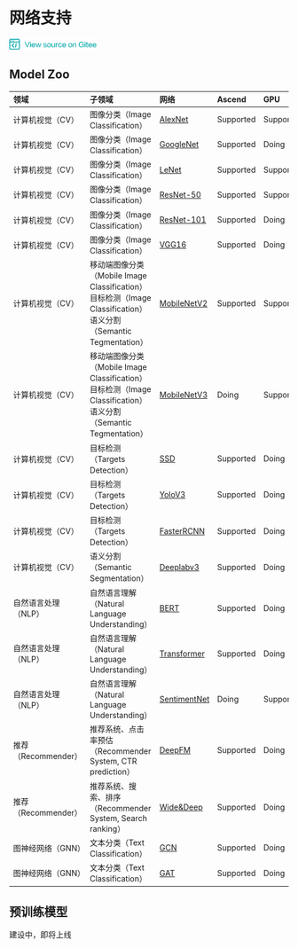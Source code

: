 # 网络支持

<a href="https://gitee.com/mindspore/docs/tree/master/docs/source_zh_cn/network_list.md" target="_blank"><img src="./_static/logo_source.png"></a>

## Model Zoo

|  领域 | 子领域    | 网络                                   | Ascend | GPU | CPU 
|:------   |:------| :-----------                               |:------   |:------  |:-----
|计算机视觉（CV） | 图像分类（Image Classification）  | [AlexNet](https://gitee.com/mindspore/mindspore/blob/master/model_zoo/alexnet/src/alexnet.py)          |  Supported |  Supported | Doing
| 计算机视觉（CV）  | 图像分类（Image Classification）  | [GoogleNet](https://gitee.com/mindspore/mindspore/blob/master/model_zoo/googlenet/src/googlenet.py)                                               |  Supported     | Doing | Doing
| 计算机视觉（CV）  | 图像分类（Image Classification）  | [LeNet](https://gitee.com/mindspore/mindspore/blob/master/model_zoo/lenet/src/lenet.py)              |  Supported |  Supported | Supported
| 计算机视觉（CV）  | 图像分类（Image Classification）  | [ResNet-50](https://gitee.com/mindspore/mindspore/blob/master/model_zoo/resnet/src/resnet.py)          |  Supported |  Supported | Doing
|计算机视觉（CV）  | 图像分类（Image Classification）  | [ResNet-101](https://gitee.com/mindspore/mindspore/blob/master/model_zoo/resnet/src/resnet.py)                                              |  Supported |Doing | Doing
| 计算机视觉（CV）  | 图像分类（Image Classification）  | [VGG16](https://gitee.com/mindspore/mindspore/blob/master/model_zoo/vgg16/src/vgg.py)                |  Supported |  Doing | Doing
| 计算机视觉（CV）  | 移动端图像分类（Mobile Image Classification）<br>目标检测（Image Classification）<br>语义分割（Semantic Tegmentation）  | [MobileNetV2](https://gitee.com/mindspore/mindspore/blob/master/model_zoo/mobilenetv2/src/mobilenetV2.py)                                            |  Supported |  Supported | Doing
| 计算机视觉（CV）  | 移动端图像分类（Mobile Image Classification）<br>目标检测（Image Classification）<br>语义分割（Semantic Tegmentation）  | [MobileNetV3](https://gitee.com/mindspore/mindspore/blob/master/model_zoo/mobilenetv3/src/mobilenetV3.py)                                            |  Doing |  Supported | Doing
|计算机视觉（CV）  | 目标检测（Targets Detection）  | [SSD](https://gitee.com/mindspore/mindspore/blob/master/model_zoo/ssd/src/ssd.py)                   |  Supported |Doing | Doing
| 计算机视觉（CV）  | 目标检测（Targets Detection）  | [YoloV3](https://gitee.com/mindspore/mindspore/blob/master/model_zoo/yolov3/src/yolov3.py)         |  Supported |  Doing | Doing
| 计算机视觉（CV）  | 目标检测（Targets Detection）  | [FasterRCNN](https://gitee.com/mindspore/mindspore/tree/master/model_zoo/faster_rcnn/src/FasterRcnn)         |  Supported |  Doing | Doing
| 计算机视觉（CV） | 语义分割（Semantic Segmentation）  | [Deeplabv3](https://gitee.com/mindspore/mindspore/blob/master/model_zoo/deeplabv3/src/deeplabv3.py)                                       |  Supported |  Doing | Doing
| 自然语言处理（NLP） | 自然语言理解（Natural Language Understanding）  | [BERT](https://gitee.com/mindspore/mindspore/blob/master/model_zoo/official/nlp/bert/src/bert_model.py)                                          |  Supported |  Doing | Doing
| 自然语言处理（NLP） | 自然语言理解（Natural Language Understanding）  | [Transformer](https://gitee.com/mindspore/mindspore/blob/master/model_zoo/Transformer/src/transformer_model.py)                                          |  Supported |  Doing | Doing
| 自然语言处理（NLP） | 自然语言理解（Natural Language Understanding）  | [SentimentNet](https://gitee.com/mindspore/mindspore/blob/master/model_zoo/lstm/src/lstm.py)                                          |  Doing |  Supported | Supported
| 推荐（Recommender） | 推荐系统、点击率预估（Recommender System, CTR prediction）  | [DeepFM](https://gitee.com/mindspore/mindspore/blob/master/model_zoo/deepfm/src/deepfm.py)                                          |  Supported |  Doing | Doing
| 推荐（Recommender） | 推荐系统、搜索、排序（Recommender System, Search ranking）  | [Wide&Deep](https://gitee.com/mindspore/mindspore/blob/master/model_zoo/wide_and_deep/src/wide_and_deep.py)                                          |  Supported |  Doing | Doing
| 图神经网络（GNN） | 文本分类（Text Classification）  | [GCN](https://gitee.com/mindspore/mindspore/tree/master/model_zoo/gcn/src/gcn.py)                                          |  Supported |  Doing | Doing
| 图神经网络（GNN） | 文本分类（Text Classification）  | [GAT](https://gitee.com/mindspore/mindspore/tree/master/model_zoo/gat/src/gat.py)                                          |  Supported |  Doing | Doing


## 预训练模型
建设中，即将上线

